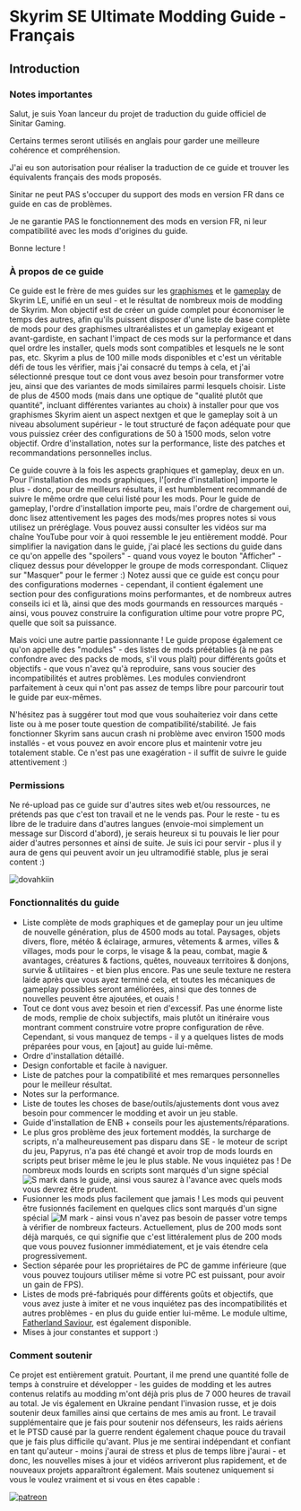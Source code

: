 # Skyrim SE Ultimate Modding Guide - Français

## Introduction

### Notes importantes

Salut, je suis Yoan lanceur du projet de traduction du guide officiel de Sinitar Gaming.

Certains termes seront utilisés en anglais pour garder une meilleure cohérence et compréhension.

J'ai eu son autorisation pour réaliser la traduction de ce guide et trouver les équivalents français des mods proposés.

Sinitar ne peut PAS s'occuper du support des mods en version FR dans ce guide en cas de problèmes.

Je ne garantie PAS le fonctionnement des mods en version FR, ni leur compatibilité avec les mods d'origines du guide.

Bonne lecture !

### À propos de ce guide

Ce guide est le frère de mes guides sur les [graphismes](https://www.sinitargaming.com/skyrim_graphics.html) et le [gameplay](https://www.sinitargaming.com/skyrim_gameplay.html) de Skyrim LE, unifié en un seul - et le résultat de nombreux mois de modding de Skyrim. Mon objectif est de créer un guide complet pour économiser le temps des autres, afin qu'ils puissent disposer d'une liste de base complète de mods pour des graphismes ultraréalistes et un gameplay exigeant et avant-gardiste, en sachant l'impact de ces mods sur la performance et dans quel ordre les installer, quels mods sont compatibles et lesquels ne le sont pas, etc. Skyrim a plus de 100 mille mods disponibles et c'est un véritable défi de tous les vérifier, mais j'ai consacré du temps à cela, et j'ai sélectionné presque tout ce dont vous avez besoin pour transformer votre jeu, ainsi que des variantes de mods similaires parmi lesquels choisir. Liste de plus de 4500 mods (mais dans une optique de "qualité plutôt que quantité", incluant différentes variantes au choix) à installer pour que vos graphismes Skyrim aient un aspect nextgen et que le gameplay soit à un niveau absolument supérieur - le tout structuré de façon adéquate pour que vous puissiez créer des configurations de 50 à 1500 mods, selon votre objectif. Ordre d'installation, notes sur la performance, liste des patches et recommandations personnelles inclus.

Ce guide couvre à la fois les aspects graphiques et gameplay, deux en un. Pour l'installation des mods graphiques, l'[ordre d'installation] importe le plus - donc, pour de meilleurs résultats, il est humblement recommandé de suivre le même ordre que celui listé pour les mods. Pour le guide de gameplay, l'ordre d'installation importe peu, mais l'ordre de chargement oui, donc lisez attentivement les pages des mods/mes propres notes si vous utilisez un préréglage. Vous pouvez aussi consulter les vidéos sur ma chaîne YouTube pour voir à quoi ressemble le jeu entièrement moddé. Pour simplifier la navigation dans le guide, j'ai placé les sections du guide dans ce qu'on appelle des "spoilers" - quand vous voyez le bouton "Afficher" - cliquez dessus pour développer le groupe de mods correspondant. Cliquez sur "Masquer" pour le fermer :) Notez aussi que ce guide est conçu pour des configurations modernes - cependant, il contient également une section pour des configurations moins performantes, et de nombreux autres conseils ici et là, ainsi que des mods gourmands en ressources marqués - ainsi, vous pouvez construire la configuration ultime pour votre propre PC, quelle que soit sa puissance.

Mais voici une autre partie passionnante ! Le guide propose également ce qu'on appelle des "modules" - des listes de mods préétablies (à ne pas confondre avec des packs de mods, s'il vous plaît) pour différents goûts et objectifs - que vous n'avez qu'à reproduire, sans vous soucier des incompatibilités et autres problèmes. Les modules conviendront parfaitement à ceux qui n'ont pas assez de temps libre pour parcourir tout le guide par eux-mêmes.

N'hésitez pas à suggérer tout mod que vous souhaiteriez voir dans cette liste ou à me poser toute question de compatibilité/stabilité. Je fais fonctionner Skyrim sans aucun crash ni problème avec environ 1500 mods installés - et vous pouvez en avoir encore plus et maintenir votre jeu totalement stable. Ce n'est pas une exagération - il suffit de suivre le guide attentivement :)

### Permissions

Ne ré-upload pas ce guide sur d'autres sites web et/ou ressources, ne prétends pas que c'est ton travail et ne le vends pas. Pour le reste - tu es libre de le traduire dans d'autres langues (envoie-moi simplement un message sur Discord d'abord), je serais heureux si tu pouvais le lier pour aider d'autres personnes et ainsi de suite. Je suis ici pour servir - plus il y aura de gens qui peuvent avoir un jeu ultramodifié stable, plus je serai content :)

![dovahkiin](https://i.imgur.com/0pfPd6J.png)

### Fonctionnalités du guide

- Liste complète de mods graphiques et de gameplay pour un jeu ultime de nouvelle génération, plus de 4500 mods au total. Paysages, objets divers, flore, météo & éclairage, armures, vêtements & armes, villes & villages, mods pour le corps, le visage & la peau, combat, magie & avantages, créatures & factions, quêtes, nouveaux territoires & donjons, survie & utilitaires - et bien plus encore. Pas une seule texture ne restera laide après que vous ayez terminé cela, et toutes les mécaniques de gameplay possibles seront améliorées, ainsi que des tonnes de nouvelles peuvent être ajoutées, et ouais !
- Tout ce dont vous avez besoin et rien d'excessif. Pas une énorme liste de mods, remplie de choix subjectifs, mais plutôt un itinéraire vous montrant comment construire votre propre configuration de rêve. Cependant, si vous manquez de temps - il y a quelques listes de mods préparées pour vous, en [ajout] au guide lui-même.
- Ordre d'installation détaillé.
- Design confortable et facile à naviguer.
- Liste de patches pour la compatibilité et mes remarques personnelles pour le meilleur résultat.
- Notes sur la performance.
- Liste de toutes les choses de base/outils/ajustements dont vous avez besoin pour commencer le modding et avoir un jeu stable.
- Guide d'installation de ENB + conseils pour les ajustements/réparations.
- Le plus gros problème des jeux fortement moddés, la surcharge de scripts, n'a malheureusement pas disparu dans SE - le moteur de script du jeu, Papyrus, n'a pas été changé et avoir trop de mods lourds en scripts peut briser même le jeu le plus stable. Ne vous inquiétez pas ! De nombreux mods lourds en scripts sont marqués d'un signe spécial ![S mark](https://i.imgur.com/SWjYqZD.png) dans le guide, ainsi vous saurez à l'avance avec quels mods vous devrez être prudent.
- Fusionner les mods plus facilement que jamais ! Les mods qui peuvent être fusionnés facilement en quelques clics sont marqués d'un signe spécial ![M mark](https://i.imgur.com/7p2BG8F.png) - ainsi vous n'avez pas besoin de passer votre temps à vérifier de nombreux facteurs. Actuellement, plus de 200 mods sont déjà marqués, ce qui signifie que c'est littéralement plus de 200 mods que vous pouvez fusionner immédiatement, et je vais étendre cela progressivement.
- Section séparée pour les propriétaires de PC de gamme inférieure (que vous pouvez toujours utiliser même si votre PC est puissant, pour avoir un gain de FPS).
- Listes de mods pré-fabriqués pour différents goûts et objectifs, que vous avez juste à imiter et ne vous inquiétez pas des incompatibilités et autres problèmes - en plus du guide entier lui-même. Le module ultime, [Fatherland Saviour](#), est également disponible.
- Mises à jour constantes et support :)

### Comment soutenir

Ce projet est entièrement gratuit. Pourtant, il me prend une quantité folle de temps à construire et développer - les guides de modding et les autres contenus relatifs au modding m'ont déjà pris plus de 7 000 heures de travail au total. Je vis également en Ukraine pendant l'invasion russe, et je dois soutenir deux familles ainsi que certains de mes amis au front. Le travail supplémentaire que je fais pour soutenir nos défenseurs, les raids aériens et le PTSD causé par la guerre rendent également chaque pouce du travail que je fais plus difficile qu'avant. Plus je me sentirai indépendant et confiant en tant qu'auteur - moins j'aurai de stress et plus de temps libre j'aurai - et donc, les nouvelles mises à jour et vidéos arriveront plus rapidement, et de nouveaux projets apparaîtront également. Mais soutenez uniquement si vous le voulez vraiment et si vous en êtes capable :

[![patreon](https://i.imgur.com/ITQltXC.png)](https://www.patreon.com/SinitarGaming)
